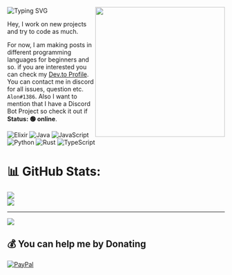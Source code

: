 <a href="https:/github.com/kleinalon"><img width="300" align="right" src="https://github.com/kleinalon/kleinalon/blob/main/FJys2k5XsAUbSW7.png?raw=true"></a>

![Typing SVG](https://readme-typing-svg.herokuapp.com?font=roboto&color=%23F7C51D&size=18&vCenter=true&height=16&lines=Hi+there%2C+I'm+Alon+Klein.;I'm+working+on+new+projects.;Yello%2C+I'm+a+programmer.;Whooha%2C+I+like+pixel+art.)

Hey, I work on new projects and try to code as much.

For now, I am making posts in different programming languages for beginners and so. if you are interested you can check my [Dev.to Profile](https://dev.to/kleinalon).  You can contact me in discord for all issues, question etc. `Alon#1386`. Also I want to mention that I have a Discord Bot Project so check it out if __**Status: 🟢 online**__.

![Elixir](https://img.shields.io/badge/elixir-%234B275F.svg?style=for-the-badge&logo=elixir&logoColor=white) ![Java](https://img.shields.io/badge/java-%23ED8B00.svg?style=for-the-badge&logo=java&logoColor=white) ![JavaScript](https://img.shields.io/badge/javascript-%23323330.svg?style=for-the-badge&logo=javascript&logoColor=%23F7DF1E) ![Python](https://img.shields.io/badge/python-3670A0?style=for-the-badge&logo=python&logoColor=ffdd54) ![Rust](https://img.shields.io/badge/rust-%23000000.svg?style=for-the-badge&logo=rust&logoColor=white) ![TypeScript](https://img.shields.io/badge/typescript-%23007ACC.svg?style=for-the-badge&logo=typescript&logoColor=white) 
# 📊 GitHub Stats:
![](https://github-readme-stats.vercel.app/api?username=kleinalon&theme=radical&hide_border=false&include_all_commits=false&count_private=false)<br/>
![](https://github-readme-streak-stats.herokuapp.com/?user=kleinalon&theme=radical&hide_border=false)<br/>



---
[![](https://visitcount.itsvg.in/api?id=kleinalon&icon=0&color=0)](https://visitcount.itsvg.in)

  ## 💰 You can help me by Donating
  [![PayPal](https://img.shields.io/badge/PayPal-00457C?style=for-the-badge&logo=paypal&logoColor=white)](https://paypal.me/alonklein) 
